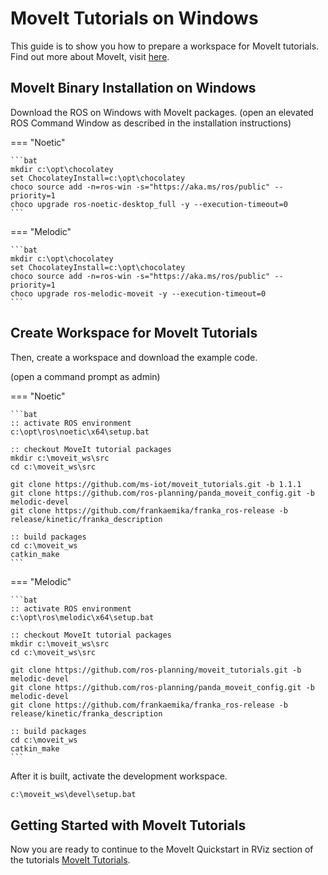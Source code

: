 # MoveIt Tutorials on Windows
This guide is to show you how to prepare a workspace for MoveIt tutorials. Find out more about MoveIt, visit [here](https://moveit.ros.org/).

## MoveIt Binary Installation on Windows
Download the ROS on Windows with MoveIt packages.
(open an elevated ROS Command Window as described in the installation instructions)

=== "Noetic"

    ```bat
    mkdir c:\opt\chocolatey
    set ChocolateyInstall=c:\opt\chocolatey
    choco source add -n=ros-win -s="https://aka.ms/ros/public" --priority=1
    choco upgrade ros-noetic-desktop_full -y --execution-timeout=0
    ```

=== "Melodic"

    ```bat
    mkdir c:\opt\chocolatey
    set ChocolateyInstall=c:\opt\chocolatey
    choco source add -n=ros-win -s="https://aka.ms/ros/public" --priority=1
    choco upgrade ros-melodic-moveit -y --execution-timeout=0
    ```

## Create Workspace for MoveIt Tutorials
Then, create a workspace and download the example code.

(open a command prompt as admin)

=== "Noetic"

    ```bat
    :: activate ROS environment
    c:\opt\ros\noetic\x64\setup.bat

    :: checkout MoveIt tutorial packages
    mkdir c:\moveit_ws\src
    cd c:\moveit_ws\src

    git clone https://github.com/ms-iot/moveit_tutorials.git -b 1.1.1
    git clone https://github.com/ros-planning/panda_moveit_config.git -b melodic-devel
    git clone https://github.com/frankaemika/franka_ros-release -b release/kinetic/franka_description

    :: build packages
    cd c:\moveit_ws
    catkin_make
    ```

=== "Melodic"

    ```bat
    :: activate ROS environment
    c:\opt\ros\melodic\x64\setup.bat

    :: checkout MoveIt tutorial packages
    mkdir c:\moveit_ws\src
    cd c:\moveit_ws\src

    git clone https://github.com/ros-planning/moveit_tutorials.git -b melodic-devel
    git clone https://github.com/ros-planning/panda_moveit_config.git -b melodic-devel
    git clone https://github.com/frankaemika/franka_ros-release -b release/kinetic/franka_description

    :: build packages
    cd c:\moveit_ws
    catkin_make
    ```

After it is built, activate the development workspace.

```bat
c:\moveit_ws\devel\setup.bat
```

## Getting Started with MoveIt Tutorials
Now you are ready to continue to the MoveIt Quickstart in RViz section of the tutorials [MoveIt Tutorials](https://ros-planning.github.io/moveit_tutorials/doc/quickstart_in_rviz/quickstart_in_rviz_tutorial.html).
